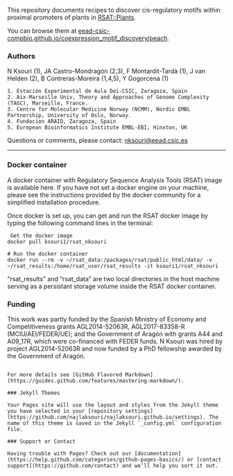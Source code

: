 This repository documents recipes to discover cis-regulatory motifs within proximal promoters of plants in [RSAT::Plants](http://rsat.eead.csic.es/plants). 

You can browse them at [eead-csic-compbio.github.io/coexpression_motif_discovery/peach](https://eead-csic-compbio.github.io/coexpression_motif_discovery/peach).



### Authors

N Ksouri (1), JA Castro-Mondragón (2,3), F Montardit-Tardà (1), J van Helden (2), B Contreras-Moreira (1,4,5), Y Gogorcena (1)

    1. Estación Experimental de Aula Dei-CSIC, Zaragoza, Spain
    2. Aix-Marseille Univ, Theory and Approaches of Genome Complexity (TAGC), Marseille, France.
    3. Centre for Molecular Medicine Norway (NCMM), Nordic EMBL Partnership, University of Oslo, Norway.
    4. Fundacion ARAID, Zaragoza, Spain
    5. European Bioinformatics Institute EMBL-EBI, Hinxton, UK

Questions or comments, please contact: nksouri@eead.csic.es

***
### Docker container

A docker container with Regulatory Sequence Analysis Tools (RSAT) image is available here. If you have not set a docker engine on your machine, please see the instructions provided by the docker community for a simplified installation procedure.

Once docker is set up, you can get and run the RSAT docker image by typing the following command lines in the terminal:
```
 Get the docker image
docker pull ksouri1/rsat_nksouri

# Run the docker container
docker run --rm -v ~/rsat_data:/packages/rsat/public_html/data/ -v ~/rsat_results:/home/rsat_user/rsat_results -it ksouri1/rsat_nksouri
```

“rsat_results” and “rsat_data” are two local directories in the host machine serving as a persistant storage volume inside the RSAT docker container.

### Funding
This work was partly funded by the Spanish Ministry of Economy and Competitiveness grants AGL2014-52063R, AGL2017-83358-R (MCIU/AEI/FEDER/UE); and the Government of Aragón with grants A44 and A09_17R, which were co-financed with FEDER funds. N Ksouri was hired by project AGL2014-52063R and now funded by a PhD fellowship awarded by the Government of Aragón.
```

For more details see [GitHub Flavored Markdown](https://guides.github.com/features/mastering-markdown/).

### Jekyll Themes

Your Pages site will use the layout and styles from the Jekyll theme you have selected in your [repository settings](https://github.com/najlaksouri/najlaksouri.github.io/settings). The name of this theme is saved in the Jekyll `_config.yml` configuration file.

### Support or Contact

Having trouble with Pages? Check out our [documentation](https://help.github.com/categories/github-pages-basics/) or [contact support](https://github.com/contact) and we’ll help you sort it out.

